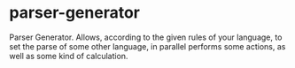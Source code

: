 # parser-generator
Parser Generator. Allows, according to the given rules of your language, to set the parse of some other language, in parallel performs some actions, as well as some kind of calculation.
